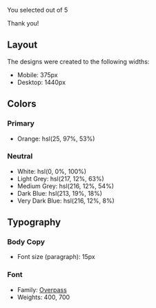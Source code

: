 
  You selected <!-- Add rating here --> out of 5

  Thank you!



  <!-- Thank you state end -->











## Layout

The designs were created to the following widths:

- Mobile: 375px
- Desktop: 1440px

## Colors

### Primary

- Orange: hsl(25, 97%, 53%)

### Neutral

- White: hsl(0, 0%, 100%)
- Light Grey: hsl(217, 12%, 63%)
- Medium Grey: hsl(216, 12%, 54%)
- Dark Blue: hsl(213, 19%, 18%)
- Very Dark Blue: hsl(216, 12%, 8%)

## Typography

### Body Copy

- Font size (paragraph): 15px

### Font

- Family: [Overpass](https://fonts.google.com/specimen/Overpass)
- Weights: 400, 700

